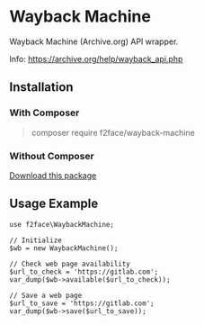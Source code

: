 # Wayback Machine
Wayback Machine (Archive.org) API wrapper.

Info: https://archive.org/help/wayback_api.php

## Installation
### With Composer
> composer require f2face/wayback-machine

### Without Composer
[Download this package](https://gitlab.com/f2face/wayback-machine/repository/archive.zip?ref=master "Download source code")

## Usage Example
~~~~
use f2face\WaybackMachine;

// Initialize
$wb = new WaybackMachine();

// Check web page availability
$url_to_check = 'https://gitlab.com';
var_dump($wb->available($url_to_check));

// Save a web page
$url_to_save = 'https://gitlab.com';
var_dump($wb->save($url_to_save));
~~~~